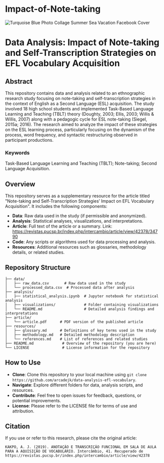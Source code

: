 # Impact-of-Note-taking

![Turquoise Blue Photo Collage Summer Sea Vacation Facebook Cover](https://github.com/arcadejk/Impact-of-Note-taking/assets/157130011/1d7d56e0-0d0f-4c0d-87ab-b403c5d8d44a)


# Data Analysis: Impact of Note-taking and Self-Transcription Strategies on EFL Vocabulary Acquisition

## Abstract

This repository contains data and analysis related to an ethnographic research study focusing on note-taking and self-transcription strategies in the context of English as a Second Language (ESL) acquisition. The study involved 18 high school students and implemented Task-Based Language Learning and Teaching (TBLT) theory (Doughty, 2003; Ellis, 2003; Willis & Willis, 2007) along with a pedagogic cycle for ESL note-taking (Siegel, 2015a; 2016). The research aimed to analyze the impact of these strategies on the ESL learning process, particularly focusing on the dynamism of the process, word frequency, and syntactic restructuring observed in participant productions.

### Keywords

Task-Based Language Learning and Teaching (TBLT); Note-taking; Second Language Acquisition.

## Overview

This repository serves as a supplementary resource for the article titled "Note-taking and Self-Transcription Strategies’ Impact on EFL Vocabulary Acquisition". It includes the following components:

- **Data**: Raw data used in the study (if permissible and anonymized).
- **Analysis**: Statistical analyses, visualizations, and interpretations.
- **Article**: Full text of the article or a summary. Link: https://revistas.pucsp.br/index.php/intercambio/article/view/42378/34790
- **Code**: Any scripts or algorithms used for data processing and analysis.
- **Resources**: Additional resources such as glossaries, methodology details, or related studies.

## Repository Structure

```
├── data/
│   ├── raw_data.csv       # Raw data used in the study
│   └── processed_data.csv  # Processed data after analysis
├── analysis/
│   ├── statistical_analysis.ipynb  # Jupyter notebook for statistical analysis
│   ├── visualizations/             # Folder containing visualizations
│   └── README.md                   # Detailed analysis findings and interpretations
├── article/
│   └── article.pdf      # PDF version of the published article
├── resources/
│   ├── glossary.md      # Definitions of key terms used in the study
│   ├── methodology.md   # Detailed methodology description
│   └── references.md    # List of references and related studies
├── README.md             # Overview of the repository (you are here)
└── LICENSE               # License information for the repository
```

## How to Use

- **Clone**: Clone this repository to your local machine using `git clone https://github.com/arcadejk/data-analysis-efl-vocabulary`.
- **Navigate**: Explore different folders for data, analysis scripts, and resources.
- **Contribute**: Feel free to open issues for feedback, questions, or potential improvements.
- **License**: Please refer to the LICENSE file for terms of use and attribution.

## Citation

If you use or refer to this research, please cite the original article:

```
KAKPO, A. J. (2019). ANOTAÇÃO E TRANSCRIÇÃO FUNCIONAL EM SALA DE AULA PARA A AQUISIÇÃO DE VOCABULÁRIO. Intercâmbio, 41. Recuperado de https://revistas.pucsp.br/index.php/intercambio/article/view/42378
```
